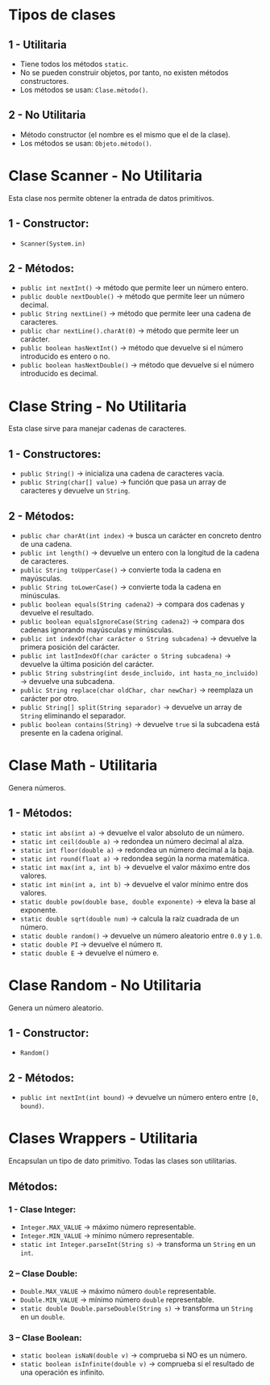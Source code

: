 # Tipos de clases

## 1 - Utilitaria
- Tiene todos los métodos `static`.
- No se pueden construir objetos, por tanto, no existen métodos constructores.
- Los métodos se usan: `Clase.método()`.  

## 2 - No Utilitaria
- Método constructor (el nombre es el mismo que el de la clase).
- Los métodos se usan: `Objeto.método()`.  

# Clase Scanner - No Utilitaria
Esta clase nos permite obtener la entrada de datos primitivos.

## 1 - Constructor:
- `Scanner(System.in)`  

## 2 - Métodos:
- `public int nextInt()` → método que permite leer un número entero.
- `public double nextDouble()` → método que permite leer un número decimal.
- `public String nextLine()` → método que permite leer una cadena de caracteres.
- `public char nextLine().charAt(0)` → método que permite leer un carácter.
- `public boolean hasNextInt()` → método que devuelve si el número introducido es entero o no.
- `public boolean hasNextDouble()` → método que devuelve si el número introducido es decimal.

# Clase String - No Utilitaria
Esta clase sirve para manejar cadenas de caracteres.

## 1 - Constructores:
- `public String()` → inicializa una cadena de caracteres vacía.
- `public String(char[] value)` → función que pasa un array de caracteres y devuelve un `String`.

## 2 - Métodos:
- `public char charAt(int index)` → busca un carácter en concreto dentro de una cadena.
- `public int length()` → devuelve un entero con la longitud de la cadena de caracteres.
- `public String toUpperCase()` → convierte toda la cadena en mayúsculas.
- `public String toLowerCase()` → convierte toda la cadena en minúsculas.
- `public boolean equals(String cadena2)` → compara dos cadenas y devuelve el resultado.
- `public boolean equalsIgnoreCase(String cadena2)` → compara dos cadenas ignorando mayúsculas y minúsculas.
- `public int indexOf(char carácter o String subcadena)` → devuelve la primera posición del carácter.
- `public int lastIndexOf(char carácter o String subcadena)` → devuelve la última posición del carácter.
- `public String substring(int desde_incluido, int hasta_no_incluido)` → devuelve una subcadena.
- `public String replace(char oldChar, char newChar)` → reemplaza un carácter por otro.
- `public String[] split(String separador)` → devuelve un array de `String` eliminando el separador.
- `public boolean contains(String)` → devuelve `true` si la subcadena está presente en la cadena original.

# Clase Math - Utilitaria
Genera números.

## 1 - Métodos:
- `static int abs(int a)` → devuelve el valor absoluto de un número.
- `static int ceil(double a)` → redondea un número decimal al alza.
- `static int floor(double a)` → redondea un número decimal a la baja.
- `static int round(float a)` → redondea según la norma matemática.
- `static int max(int a, int b)` → devuelve el valor máximo entre dos valores.
- `static int min(int a, int b)` → devuelve el valor mínimo entre dos valores.
- `static double pow(double base, double exponente)` → eleva la base al exponente.
- `static double sqrt(double num)` → calcula la raíz cuadrada de un número.
- `static double random()` → devuelve un número aleatorio entre `0.0` y `1.0`.
- `static double PI` → devuelve el número π.
- `static double E` → devuelve el número e.

# Clase Random - No Utilitaria
Genera un número aleatorio.

## 1 - Constructor:
- `Random()`  

## 2 - Métodos:
- `public int nextInt(int bound)` → devuelve un número entero entre `[0, bound)`.

# Clases Wrappers - Utilitaria
Encapsulan un tipo de dato primitivo. Todas las clases son utilitarias.

## Métodos:

### 1 - Clase Integer:
- `Integer.MAX_VALUE` → máximo número representable.
- `Integer.MIN_VALUE` → mínimo número representable.
- `static int Integer.parseInt(String s)` → transforma un `String` en un `int`.

### 2 – Clase Double:
- `Double.MAX_VALUE` → máximo número `double` representable.
- `Double.MIN_VALUE` → mínimo número `double` representable.
- `static double Double.parseDouble(String s)` → transforma un `String` en un `double`.

### 3 – Clase Boolean:
- `static boolean isNaN(double v)` → comprueba si NO es un número.
- `static boolean isInfinite(double v)` → comprueba si el resultado de una operación es infinito.
